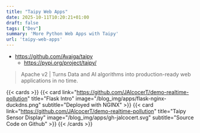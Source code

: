 ```yaml
---
title: "Taipy Web Apps"
date: 2025-10-11T10:20:21+01:00
draft: false
tags: ["Dev"]
summary: 'More Python Web Apps with Taipy'
url: 'taipy-web-apps'
---
```


* https://github.com/Avaiga/taipy
    * https://pypi.org/project/taipy/

> Apache v2 |  Turns Data and AI algorithms into production-ready web applications in no time. 

{{< cards >}}
  {{< card link="https://github.com/JAlcocerT/demo-realtime-pollution" title="Flask Intro" image="/blog_img/apps/flask-nginx-duckdns.png" subtitle="Deployed with NGINX" >}}
  {{< card link="https://github.com/JAlcocerT/demo-realtime-pollution" title="Taipy Sensor Display" image="/blog_img/apps/gh-jalcocert.svg" subtitle="Source Code on Github" >}}
{{< /cards >}}